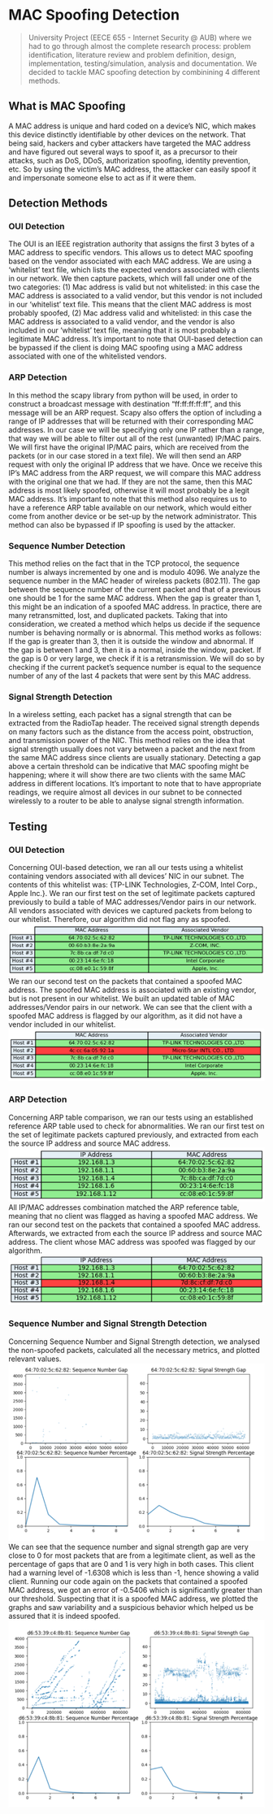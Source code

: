 # MAC Spoofing Detection
> University Project (EECE 655 - Internet Security @ AUB) where we had to go through almost the complete research process: problem identification, literature review and problem definition, design, implementation, testing/simulation, analysis and documentation. We decided to tackle MAC spoofing detection by combinining 4 different methods.

## What is MAC Spoofing
A MAC address is unique and hard coded on a device’s NIC,
which makes this device distinctly identifiable by other devices
on the network. That being said, hackers and cyber attackers
have targeted the MAC address and have figured out several
ways to spoof it, as a precursor to their attacks, such as DoS,
DDoS, authorization spoofing, identity prevention, etc. So by
using the victim’s MAC address, the attacker can easily spoof
it and impersonate someone else to act as if it were them.

## Detection Methods
### OUI Detection
The OUI is an IEEE registration authority that assigns the
first 3 bytes of a MAC address to specific vendors. This allows
us to detect MAC spoofing based on the vendor associated
with each MAC address. We are using a ‘whitelist’ text file,
which lists the expected vendors associated with clients in our
network. We then capture packets, which will fall under one of
the two categories: (1) Mac address is valid but not whitelisted:
in this case the MAC address is associated to a valid vendor,
but this vendor is not included in our ‘whitelist’ text file. This
means that the client MAC address is most probably spoofed,
(2) Mac address valid and whitelisted: in this case the MAC
address is associated to a valid vendor, and the vendor is also
included in our ‘whitelist’ text file, meaning that it is most
probably a legitimate MAC address. It’s important to note that
OUI-based detection can be bypassed if the client is doing
MAC spoofing using a MAC address associated with one of
the whitelisted vendors.

### ARP Detection
In this method the scapy library from python will be used,
in order to construct a broadcast message with destination
“ff:ff:ff:ff:ff”, and this message will be an ARP request. Scapy
also offers the option of including a range of IP addresses that
will be returned with their corresponding MAC addresses. In
our case we will be specifying only one IP rather than a range,
that way we will be able to filter out all of the rest (unwanted)
IP/MAC pairs. We will first have the original IP/MAC pairs,
which are received from the packets (or in our case stored in
a text file). We will then send an ARP request with only the
original IP address that we have. Once we receive this IP’s
MAC address from the ARP request, we will compare this
MAC address with the original one that we had. If they are
not the same, then this MAC address is most likely spoofed,
otherwise it will most probably be a legit MAC address. It’s
important to note that this method also requires us to have a
reference ARP table available on our network, which would
either come from another device or be set-up by the network
administrator. This method can also be bypassed if IP spoofing
is used by the attacker.

### Sequence Number Detection
This method relies on the fact that in the TCP protocol, the
sequence number is always incremented by one and is modulo
4096. We analyze the sequence number in the MAC header
of wireless packets (802.11). The gap between the sequence
number of the current packet and that of a previous one should
be 1 for the same MAC address. When the gap is greater than
1, this might be an indication of a spoofed MAC address.
In practice, there are many retransmitted, lost, and duplicated
packets. Taking that into consideration, we created a method
which helps us decide if the sequence number is behaving
normally or is abnormal. This method works as follows: If
the gap is greater than 3, then it is outside the window and
abnormal. If the gap is between 1 and 3, then it is a normal,
inside the window, packet. If the gap is 0 or very large, we
check if it is a retransmission. We will do so by checking if
the current packet’s sequence number is equal to the sequence
number of any of the last 4 packets that were sent by this
MAC address.

### Signal Strength Detection
In a wireless setting, each packet has a signal strength
that can be extracted from the RadioTap header. The received
signal strength depends on many factors such as the distance
from the access point, obstruction, and transmission power of
the NIC. This method relies on the idea that signal strength
usually does not vary between a packet and the next from
the same MAC address since clients are usually stationary.
Detecting a gap above a certain threshold can be indicative
that MAC spoofing might be happening; where it will show
there are two clients with the same MAC address in different
locations. It’s important to note that to have appropriate
readings, we require almost all devices in our subnet to be
connected wirelessly to a router to be able to analyse signal
strength information.

## Testing
### OUI Detection
Concerning OUI-based detection, we ran all our tests using
a whitelist containing vendors associated with all devices’ NIC
in our subnet. The contents of this whitelist was: {TP-LINK
Technologies, Z-COM, Intel Corp., Apple Inc.}. We ran our
first test on the set of legitimate packets captured previously to
build a table of MAC addresses/Vendor pairs in our network. 
All vendors associated with devices we captured
packets from belong to our whitelist. Therefore, our algorithm
did not flag any as spoofed.
![](res/oui_not.png)
We ran our second test on the packets that contained a
spoofed MAC address. The spoofed MAC address is associated 
with an existing vendor, but is not present in our whitelist.
We built an updated table of MAC addresses/Vendor pairs in
our network. We can see that the client with a spoofed MAC
address is flagged by our algorithm, as it did not have
a vendor included in our whitelist.
![](res/oui_spoofed.png)

### ARP Detection
Concerning ARP table comparison, we ran our tests using an established reference ARP table used to check for
abnormalities. We ran our first test on the set of legitimate
packets captured previously, and extracted from each the
source IP address and source MAC address.
![](res/arp_not.png)
All IP/MAC addresses combination matched the ARP reference
table, meaning that no client was flagged as having a spoofed
MAC address. We ran our second test on the packets that
contained a spoofed MAC address. Afterwards, we extracted
from each the source IP address and source MAC address. The client whose MAC address was spoofed was flagged
by our algorithm.
![](res/arp_spoofed.png)

### Sequence Number and Signal Strength Detection
Concerning Sequence Number and Signal Strength detection, we analysed the non-spoofed packets, calculated all the
necessary metrics, and plotted relevant values. 
![](res/ss_not.png)
We can see that the sequence number and signal strength gap are very
close to 0 for most packets that are from a legitimate client, as
well as the percentage of gaps that are 0 and 1 is very high in
both cases. This client had a warning level of -1.6308 which
is less than -1, hence showing a valid client.
Running our code again on the packets that contained a spoofed MAC address, 
we got an error of -0.5406 which is significantly
greater than our threshold. Suspecting that it is a spoofed
MAC address, we plotted the graphs and saw variability and
a suspicious behavior which helped us be assured that it is
indeed spoofed.
![](res/ss_spoofed.png)
